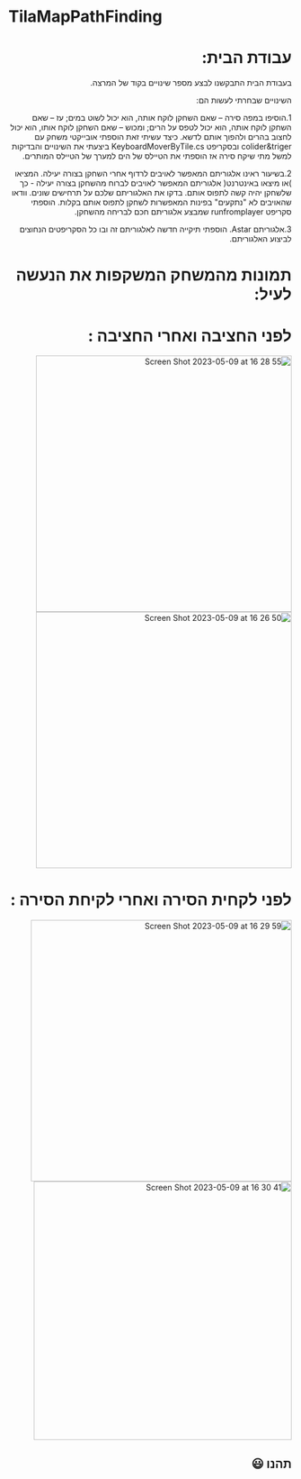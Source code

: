 

 # TilaMapPathFinding
 
<div dir='rtl' lang='he'>


 
 # עבודת הבית:
 
בעבודת הבית התבקשנו לבצע מספר שינויים בקוד של המרצה. 
 
השינויים שבחרתי לעשות הם:
    
1.הוסיפו במפה סירה – שאם השחקן לוקח אותה, הוא יכול לשוט במים; עז – שאם השחקן לוקח אותה, הוא
יכול לטפס על הרים; ומכוש – שאם השחקן לוקח אותו, הוא יכול לחצוב בהרים ולהפוך אותם לדשא.
כיצד עשיתי זאת הוספתי אובייקטי משחק עם colider&triger ובסקריפט  KeyboardMoverByTile.cs ביצעתי את השינויים והבדיקות למשל מתי שיקח סירה אז הוספתי את הטיילס של הים למערך של הטיילס המותרים.
    
2.בשיעור ראינו אלגוריתם המאפשר לאויבים לרדוף אחרי השחקן בצורה יעילה. המציאו )או מיצאו באינטרנט(
אלגוריתם המאפשר לאויבים לברוח מהשחקן בצורה יעילה - כך שלשחקן יהיה קשה לתפוס אותם. בדקו את
האלגוריתם שלכם על תרחישים שונים. וודאו שהאויבים לא "נתקעים" בפינות המאפשרות לשחקן לתפוס אותם
בקלות.
הוספתי סקריפט runfromplayer שמבצע אלגוריתם חכם לבריחה מהשחקן.
     
3.אלגוריתם Astar.
הוספתי תיקייה חדשה לאלגוריתם זה ובו כל הסקריפטים הנחוצים לביצוע האלגוריתם.
# תמונות מהמשחק המשקפות את הנעשה לעיל:
# לפני החציבה ואחרי החציבה :
    
<img width="455" alt="Screen Shot 2023-05-09 at 16 28 55" src="https://github.com/GameDev-K-G/TilaMapPathFinding/assets/73976733/9efe76a4-9db2-4032-bfa8-f633f9bfa4cf">
 
<img width="455" alt="Screen Shot 2023-05-09 at 16 26 50" src="https://github.com/GameDev-K-G/TilaMapPathFinding/assets/73976733/76620a3c-b456-41f7-801f-48de5ad5787d">
 
 
# לפני לקחית הסירה ואחרי לקיחת הסירה :
    

 <img width="464" alt="Screen Shot 2023-05-09 at 16 29 59" src="https://github.com/GameDev-K-G/TilaMapPathFinding/assets/73976733/5b237173-20d2-4125-9f78-082ae4a03174">
 
<img width="459" alt="Screen Shot 2023-05-09 at 16 30 41" src="https://github.com/GameDev-K-G/TilaMapPathFinding/assets/73976733/f8728968-d52e-464e-86f6-0c96b76acfe0">
 
 
## תהנו :smiley:
</div>

